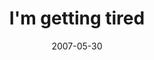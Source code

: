 ---
layout: base.njk
title : 'I&#39;m getting tired' 
view_title : 'I&#39;m getting tired' 
year : '2007' 
date : '2007-05-30' 
img_file : '/drawing/imgettingtired.png' 
html_file : 'imgettingtired' 
next_html : 'icantmakeyouthinkofme.html' 
year_order : '55' 
permalink : "title/{{html_file}}.html"
---
